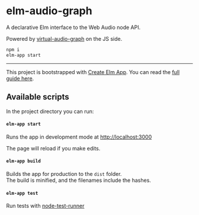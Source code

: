 # elm-audio-graph
A declarative Elm interface to the Web Audio node API.

Powered by [virtual-audio-graph](https://github.com/benji6/virtual-audio-graph) on the JS side.

```sh
npm i
elm-app start
```

----

This project is bootstrapped with [Create Elm App](https://github.com/halfzebra/create-elm-app).
You can read the [full guide here](https://github.com/halfzebra/create-elm-app/blob/master/template/README.md).

## Available scripts
In the project directory you can run:


#### `elm-app start`
Runs the app in development mode at [http://localhost:3000](http://localhost:3000)

The page will reload if you make edits.  

#### `elm-app build`
Builds the app for production to the `dist` folder.  
The build is minified, and the filenames include the hashes.  

#### `elm-app test`
Run tests with [node-test-runner](https://github.com/rtfeldman/node-test-runner/tree/master)
